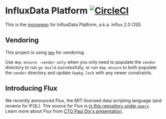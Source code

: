 # InfluxData Platform [![CircleCI](https://circleci.com/gh/influxdata/platform.svg?style=svg)](https://circleci.com/gh/influxdata/platform)

This is the [monorepo](https://danluu.com/monorepo/) for InfluxData Platform, a.k.a. Influx 2.0 OSS.

## Vendoring

This project is using [`dep`](https://golang.github.io/dep/docs/introduction.html) for vendoring.

Use `dep ensure -vendor-only` when you only need to populate the `vendor` directory to run `go build` successfully,
or run `dep ensure` to both populate the `vendor` directory and update `Gopkg.lock` with any newer constraints.

## Introducing Flux 

We recently announced Flux, the MIT-licensed data scripting language (and rename for IFQL). The source for Flux is [in this repository under `query`](query#flux---influx-data-language). Learn more about Flux from [CTO Paul Dix's presentation](https://speakerdeck.com/pauldix/flux-number-fluxlang-a-new-time-series-data-scripting-language).
